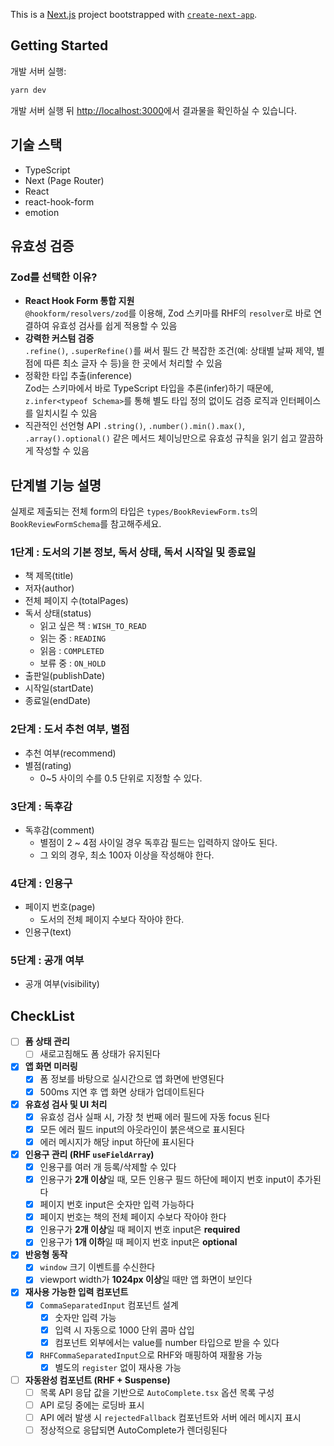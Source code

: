 This is a [Next.js](https://nextjs.org) project bootstrapped with [`create-next-app`](https://nextjs.org/docs/pages/api-reference/create-next-app).

## Getting Started

개발 서버 실행:

```bash
yarn dev
```

개발 서버 실행 뒤 [http://localhost:3000](http://localhost:3000)에서 결과물을 확인하실 수 있습니다.

## 기술 스택

- TypeScript
- Next (Page Router)
- React
- react-hook-form
- emotion

## 유효성 검증

### Zod를 선택한 이유?

- **React Hook Form 통합 지원**  
  `@hookform/resolvers/zod`를 이용해, Zod 스키마를 RHF의 `resolver`로 바로 연결하여 유효성 검사를 쉽게 적용할 수 있음
- **강력한 커스텀 검증**  
  `.refine()`, `.superRefine()`를 써서 필드 간 복잡한 조건(예: 상태별 날짜 제약, 별점에 따른 최소 글자 수 등)을 한 곳에서 처리할 수 있음
- 정확한 타입 추출(inference)  
  Zod는 스키마에서 바로 TypeScript 타입을 추론(infer)하기 때문에, `z.infer<typeof Schema>`를 통해 별도 타입 정의 없이도 검증 로직과 인터페이스를 일치시킬 수 있음
- 직관적인 선언형 API
  `.string()`, `.number().min().max()`, `.array().optional()` 같은 메서드 체이닝만으로 유효성 규칙을 읽기 쉽고 깔끔하게 작성할 수 있음

## 단계별 기능 설명

실제로 제출되는 전체 form의 타입은 `types/BookReviewForm.ts`의 `BookReviewFormSchema`를 참고해주세요.

### 1단계 : 도서의 기본 정보, 독서 상태, 독서 시작일 및 종료일

- 책 제목(title)
- 저자(author)
- 전체 페이지 수(totalPages)
- 독서 상태(status)
  - 읽고 싶은 책 : `WISH_TO_READ`
  - 읽는 중 : `READING`
  - 읽음 : `COMPLETED`
  - 보류 중 : `ON_HOLD`
- 출판일(publishDate)
- 시작일(startDate)
- 종료일(endDate)

### 2단계 : 도서 추천 여부, 별점

- 추천 여부(recommend)
- 별점(rating)
  - 0~5 사이의 수를 0.5 단위로 지정할 수 있다.

### 3단계 : 독후감

- 독후감(comment)
  - 별점이 2 ~ 4점 사이일 경우 독후감 필드는 입력하지 않아도 된다.
  - 그 외의 경우, 최소 100자 이상을 작성해야 한다.

### 4단계 : 인용구

- 페이지 번호(page)
  - 도서의 전체 페이지 수보다 작아야 한다.
- 인용구(text)

### 5단계 : 공개 여부

- 공개 여부(visibility)

## CheckList

- [ ] **폼 상태 관리**
  - [ ] 새로고침해도 폼 상태가 유지된다

- [x] **앱 화면 미러링**
  - [x] 폼 정보를 바탕으로 실시간으로 앱 화면에 반영된다
  - [x] 500ms 지연 후 앱 화면 상태가 업데이트된다

- [x] **유효성 검사 및 UI 처리**
  - [x] 유효성 검사 실패 시, 가장 첫 번째 에러 필드에 자동 focus 된다
  - [x] 모든 에러 필드 input의 아웃라인이 붉은색으로 표시된다
  - [x] 에러 메시지가 해당 input 하단에 표시된다

- [x] **인용구 관리 (RHF `useFieldArray`)**
  - [x] 인용구를 여러 개 등록/삭제할 수 있다
  - [x] 인용구가 **2개 이상**일 때, 모든 인용구 필드 하단에 페이지 번호 input이 추가된다
  - [x] 페이지 번호 input은 숫자만 입력 가능하다
  - [x] 페이지 번호는 책의 전체 페이지 수보다 작아야 한다
  - [x] 인용구가 **2개 이상**일 때 페이지 번호 input은 **required**
  - [x] 인용구가 **1개 이하**일 때 페이지 번호 input은 **optional**

- [x] **반응형 동작**
  - [x] `window` 크기 이벤트를 수신한다
  - [x] viewport width가 **1024px 이상**일 때만 앱 화면이 보인다

- [x] **재사용 가능한 입력 컴포넌트**
  - [x] `CommaSeparatedInput` 컴포넌트 설계
    - [x] 숫자만 입력 가능
    - [x] 입력 시 자동으로 1000 단위 콤마 삽입
    - [x] 컴포넌트 외부에서는 value를 number 타입으로 받을 수 있다
  - [x] `RHFCommaSeparatedInput`으로 RHF와 매핑하여 재활용 가능
    - [x] 별도의 `register` 없이 재사용 가능

- [ ] **자동완성 컴포넌트 (RHF + Suspense)**
  - [ ] 목록 API 응답 값을 기반으로 `AutoComplete.tsx` 옵션 목록 구성
  - [ ] API 로딩 중에는 로딩바 표시
  - [ ] API 에러 발생 시 `rejectedFallback` 컴포넌트와 서버 에러 메시지 표시
  - [ ] 정상적으로 응답되면 AutoComplete가 렌더링된다
